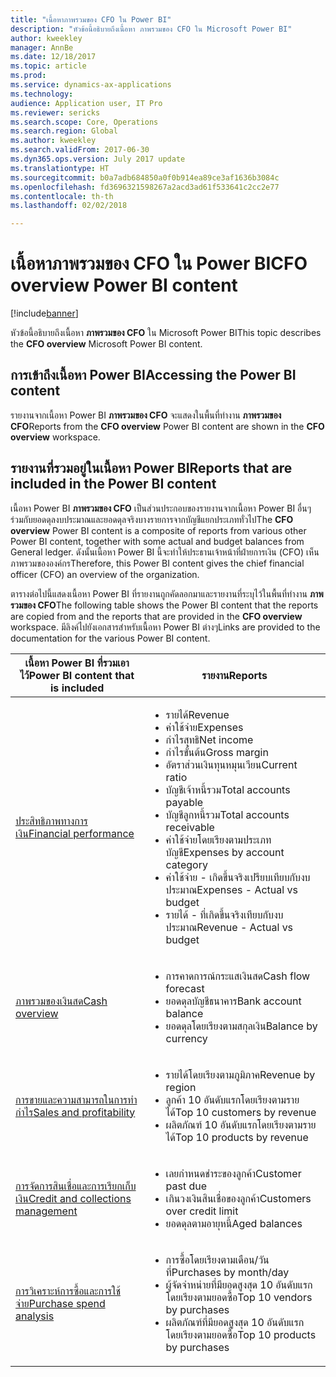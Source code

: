 ```yaml
---
title: "เนื้อหาภาพรวมของ CFO ใน Power BI"
description: "หัวข้อนี้อธิบายถึงเนื้อหา ภาพรวมของ CFO ใน Microsoft Power BI"
author: kweekley
manager: AnnBe
ms.date: 12/18/2017
ms.topic: article
ms.prod: 
ms.service: dynamics-ax-applications
ms.technology: 
audience: Application user, IT Pro
ms.reviewer: sericks
ms.search.scope: Core, Operations
ms.search.region: Global
ms.author: kweekley
ms.search.validFrom: 2017-06-30
ms.dyn365.ops.version: July 2017 update
ms.translationtype: HT
ms.sourcegitcommit: b0a7adb684850a0f0b914ea89ce3af1636b3084c
ms.openlocfilehash: fd3696321598267a2acd3ad61f533641c2cc2e77
ms.contentlocale: th-th
ms.lasthandoff: 02/02/2018

---
```


# <a name="cfo-overview-power-bi-content"></a><span data-ttu-id="ea286-103">เนื้อหาภาพรวมของ CFO ใน Power BI</span><span class="sxs-lookup"><span data-stu-id="ea286-103">CFO overview Power BI content</span></span>

[!include[banner](../includes/banner.md)]


<span data-ttu-id="ea286-104">หัวข้อนี้อธิบายถึงเนื้อหา **ภาพรวมของ CFO** ใน Microsoft Power BI</span><span class="sxs-lookup"><span data-stu-id="ea286-104">This topic describes the **CFO overview** Microsoft Power BI content.</span></span> 

## <a name="accessing-the-power-bi-content"></a><span data-ttu-id="ea286-105">การเข้าถึงเนื้อหา Power BI</span><span class="sxs-lookup"><span data-stu-id="ea286-105">Accessing the Power BI content</span></span>

<span data-ttu-id="ea286-106">รายงานจากเนื้อหา Power BI **ภาพรวมของ CFO** จะแสดงในพื้นที่ทำงาน **ภาพรวมของ CFO**</span><span class="sxs-lookup"><span data-stu-id="ea286-106">Reports from the **CFO overview** Power BI content are shown in the **CFO overview** workspace.</span></span>

## <a name="reports-that-are-included-in-the-power-bi-content"></a><span data-ttu-id="ea286-107">รายงานที่รวมอยู่ในเนื้อหา Power BI</span><span class="sxs-lookup"><span data-stu-id="ea286-107">Reports that are included in the Power BI content</span></span>
<span data-ttu-id="ea286-108">เนื้อหา Power BI **ภาพรวมของ CFO** เป็นส่วนประกอบของรายงานจากเนื้อหา Power BI อื่นๆ ร่วมกับยอดดุลงบประมาณและยอดดุลจริงบางรายการจากบัญชีแยกประเภททั่วไป</span><span class="sxs-lookup"><span data-stu-id="ea286-108">The **CFO overview** Power BI content is a composite of reports from various other Power BI content, together with some actual and budget balances from General ledger.</span></span> <span data-ttu-id="ea286-109">ดังนั้นเนื้อหา Power BI นี้จะทำให้ประธานเจ้าหน้าที่ฝ่ายการเงิน (CFO) เห็นภาพรวมขององค์กร</span><span class="sxs-lookup"><span data-stu-id="ea286-109">Therefore, this Power BI content gives the chief financial officer (CFO) an overview of the organization.</span></span>

<span data-ttu-id="ea286-110">ตารางต่อไปนี้แสดงเนื้อหา Power BI ที่รายงานถูกคัดลอกมาและรายงานที่ระบุไว้ในพื้นที่ทำงาน **ภาพรวมของ CFO**</span><span class="sxs-lookup"><span data-stu-id="ea286-110">The following table shows the Power BI content that the reports are copied from and the reports that are provided in the **CFO overview** workspace.</span></span> <span data-ttu-id="ea286-111">มีลิงค์ไปยังเอกสารสำหรับเนื้อหา Power BI ต่างๆ</span><span class="sxs-lookup"><span data-stu-id="ea286-111">Links are provided to the documentation for the various Power BI content.</span></span>

| <span data-ttu-id="ea286-112">เนื้อหา Power BI ที่รวมเอาไว้</span><span class="sxs-lookup"><span data-stu-id="ea286-112">Power BI content that is included</span></span>     | <span data-ttu-id="ea286-113">รายงาน</span><span class="sxs-lookup"><span data-stu-id="ea286-113">Reports</span></span> |
|---------------------------------------|---------|
| [<span data-ttu-id="ea286-114">ประสิทธิภาพทางการเงิน</span><span class="sxs-lookup"><span data-stu-id="ea286-114">Financial performance</span></span>](financial-performance-power-bi-content-pack.md) | <ul><li><span data-ttu-id="ea286-115">รายได้</span><span class="sxs-lookup"><span data-stu-id="ea286-115">Revenue</span></span></li><li><span data-ttu-id="ea286-116">ค่าใช้จ่าย</span><span class="sxs-lookup"><span data-stu-id="ea286-116">Expenses</span></span></li><li><span data-ttu-id="ea286-117">กำไรสุทธิ</span><span class="sxs-lookup"><span data-stu-id="ea286-117">Net income</span></span></li><li><span data-ttu-id="ea286-118">กำไรขั้นต้น</span><span class="sxs-lookup"><span data-stu-id="ea286-118">Gross margin</span></span></li><li><span data-ttu-id="ea286-119">อัตราส่วนเงินทุนหมุนเวียน</span><span class="sxs-lookup"><span data-stu-id="ea286-119">Current ratio</span></span></li><li><span data-ttu-id="ea286-120">บัญชีเจ้าหนี้รวม</span><span class="sxs-lookup"><span data-stu-id="ea286-120">Total accounts payable</span></span></li><li><span data-ttu-id="ea286-121">บัญชีลูกหนี้รวม</span><span class="sxs-lookup"><span data-stu-id="ea286-121">Total accounts receivable</span></span></li><li><span data-ttu-id="ea286-122">ค่าใช้จ่ายโดยเรียงตามประเภทบัญชี</span><span class="sxs-lookup"><span data-stu-id="ea286-122">Expenses by account category</span></span></li><li><span data-ttu-id="ea286-123">ค่าใช้จ่าย - เกิดขึ้นจริงเปรียบเทียบกับงบประมาณ</span><span class="sxs-lookup"><span data-stu-id="ea286-123">Expenses - Actual vs budget</span></span></li><li><span data-ttu-id="ea286-124">รายได้ - ที่เกิดขึ้นจริงเทียบกับงบประมาณ</span><span class="sxs-lookup"><span data-stu-id="ea286-124">Revenue - Actual vs budget</span></span></li></ul> |
| [<span data-ttu-id="ea286-125">ภาพรวมของเงินสด</span><span class="sxs-lookup"><span data-stu-id="ea286-125">Cash overview</span></span>](../../financials/cash-bank-management/Cash-Overview-Power-BI-content.md) | <ul><li><span data-ttu-id="ea286-126">การคาดการณ์กระแสเงินสด</span><span class="sxs-lookup"><span data-stu-id="ea286-126">Cash flow forecast</span></span></li><li><span data-ttu-id="ea286-127">ยอดดุลบัญชีธนาคาร</span><span class="sxs-lookup"><span data-stu-id="ea286-127">Bank account balance</span></span></li><li><span data-ttu-id="ea286-128">ยอดดุลโดยเรียงตามสกุลเงิน</span><span class="sxs-lookup"><span data-stu-id="ea286-128">Balance by currency</span></span></li></ul> |
| [<span data-ttu-id="ea286-129">การขายและความสามารถในการทำกำไร</span><span class="sxs-lookup"><span data-stu-id="ea286-129">Sales and profitability</span></span>](sales-profitability-performance-content-pack.md) | <ul><li><span data-ttu-id="ea286-130">รายได้โดยเรียงตามภูมิภาค</span><span class="sxs-lookup"><span data-stu-id="ea286-130">Revenue by region</span></span></li><li><span data-ttu-id="ea286-131">ลูกค้า 10 อันดับแรกโดยเรียงตามรายได้</span><span class="sxs-lookup"><span data-stu-id="ea286-131">Top 10 customers by revenue</span></span></li><li><span data-ttu-id="ea286-132">ผลิตภัณฑ์ 10 อันดับแรกโดยเรียงตามรายได้</span><span class="sxs-lookup"><span data-stu-id="ea286-132">Top 10 products by revenue</span></span></li></ul> |
| [<span data-ttu-id="ea286-133">การจัดการสินเชื่อและการเรียกเก็บเงิน</span><span class="sxs-lookup"><span data-stu-id="ea286-133">Credit and collections management</span></span>](../../financials/accounts-receivable/credit-collections-power-bi.md) | <ul><li><span data-ttu-id="ea286-134">เลยกำหนดชำระของลูกค้า</span><span class="sxs-lookup"><span data-stu-id="ea286-134">Customer past due</span></span></li><li><span data-ttu-id="ea286-135">เกินวงเงินสินเชื่อของลูกค้า</span><span class="sxs-lookup"><span data-stu-id="ea286-135">Customers over credit limit</span></span></li><li><span data-ttu-id="ea286-136">ยอดดุลตามอายุหนี้</span><span class="sxs-lookup"><span data-stu-id="ea286-136">Aged balances</span></span></li></ul> |
| [<span data-ttu-id="ea286-137">การวิเคราะห์การซื้อและการใช้จ่าย</span><span class="sxs-lookup"><span data-stu-id="ea286-137">Purchase spend analysis</span></span>](../../financials/accounts-receivable/credit-collections-power-bi.md) | <ul><li><span data-ttu-id="ea286-138">การซื้อโดยเรียงตามเดือน/วันที่</span><span class="sxs-lookup"><span data-stu-id="ea286-138">Purchases by month/day</span></span></li><li><span data-ttu-id="ea286-139">ผู้จัดจำหน่ายที่มียอดสูงสุด 10 อันดับแรกโดยเรียงตามยอดซื้อ</span><span class="sxs-lookup"><span data-stu-id="ea286-139">Top 10 vendors by purchases</span></span></li><li><span data-ttu-id="ea286-140">ผลิตภัณฑ์ที่มียอดสูงสุด 10 อันดับแรก โดยเรียงตามยอดซื้อ</span><span class="sxs-lookup"><span data-stu-id="ea286-140">Top 10 products by purchases</span></span></li></ul> |



